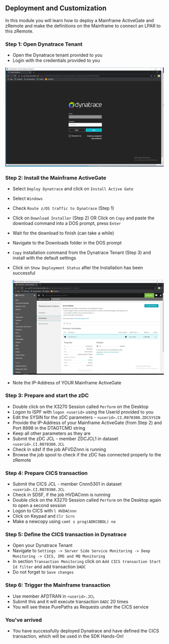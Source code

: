 ## Deployment and Customization

In this module you will learn how to deploy a Mainframe ActiveGate and zRemote and make the definitions on the Mainframe to connect an LPAR to this zRemote.

### Step 1: Open Dynatrace Tenant
- Open the Dynatrace tenant provided to you
- Login with the credentials provided to you

![Login](../../assets/images/003_Credentials.png)

### Step 2: Install the Mainframe ActiveGate
- Select `Deploy Dynatrace` and click on `Install Active Gate`
- Select `Windows`
- Check `Route z/OS traffic to Dynatrace` (Step 1)
- Click on `Download Installer` (Step 2) OR Click on `Copy` and paste the download command into a DOS prompt, press `Enter`
- Wait for the download to finish (can take a while)
- Navigate to the Downloads folder in the DOS prompt
- `Copy` installation command from the Dynatrace Tenant (Step 3) and install with the default settings
- Click on `Show Deployment Status` after the Installation has been successful

  ![ActiveGate](../../assets/images/019_AG_Details.png)
- Note the IP-Address of YOUR Mainframe ActiveGate

### Step 3: Prepare and start the zDC
- Double click on the X3270 Session called `Perform` on the Desktop
- Logon to ISPF with `logon <userid>` using the Userid provided to you 
- Edit the SYSIN for the zDC parameters - `<userid>.CI.R070300.ZDCSYSIN`
- Provide the IP-Address of your Mainframe ActiveGate (from Step 2) and Port 8898 in the DTAGTCMD string
- Keep all other parameters as they are  
- Submit the zDC JCL - member ZDCJCL1 in dataset `<userid>.CI.R070300.JCL`
- Check in sdsf if the job AFVDZnnn is running 
- Browse the job spool to check if the zDC has connected properly to the zRemote

### Step 4: Prepare CICS transaction
- Submit the CICS JCL - member Cnnn5301 in dataset `<userid>.CI.R070300.JCL`
- Check in SDSF, if the job HVDACnnn is running 
- Double click on the X3270 Session called `Perform` on the Desktop again to open a second session
- Logon to CICS with `l HVDACnnn` 
- Click on Keypad and `Clr Scrn`
- Make a newcopy using `cemt s prog(ADKCOBOL) ne` 

### Step 5: Define the CICS transaction in Dynatrace
- Open your Dynatrace Tenant
- Navigate to `Settings -> Server Side Service Monitoring -> Deep Monitoring -> CICS, IMS and MQ Monitoring` 
- In section `Transaction Monitoring` click on `Add CICS transaction Start Id filter` and add transaction `DADC`
- Do not forget to `Save changes`

### Step 6: Trigger the Mainframe transaction 
- Use member AFDTRAN in `<userid>.JCL`
- Submit this and it will execute transaction `DADC` 20 times
- You will see these PurePaths as Requests under the CICS service

### You've arrived
- You have successfully deployed Dynatrace and have defined the CICS transaction, which will be used in the SDK Hands-On! 





